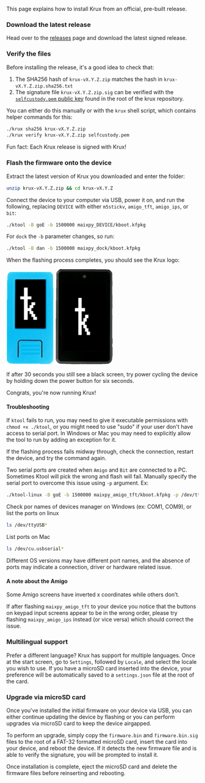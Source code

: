 This page explains how to install Krux from an official, pre-built release.

### Download the latest release
Head over to the [releases](https://github.com/selfcustody/krux/releases) page and download the latest signed release.

### Verify the files
Before installing the release, it's a good idea to check that:

1. The SHA256 hash of `krux-vX.Y.Z.zip` matches the hash in `krux-vX.Y.Z.zip.sha256.txt`
2. The signature file `krux-vX.Y.Z.zip.sig` can be verified with the [`selfcustody.pem` public key](https://github.com/selfcustody/krux/blob/main/selfcustody.pem) found in the root of the krux repository.

You can either do this manually or with the `krux` shell script, which contains helper commands for this:
```bash
./krux sha256 krux-vX.Y.Z.zip
./krux verify krux-vX.Y.Z.zip selfcustody.pem
```

Fun fact: Each Krux release is signed with Krux!

### Flash the firmware onto the device
Extract the latest version of Krux you downloaded and enter the folder:
```bash
unzip krux-vX.Y.Z.zip && cd krux-vX.Y.Z
```

Connect the device to your computer via USB, power it on, and run the following, replacing `DEVICE` with either `m5stickv`, `amigo_tft`, `amigo_ips`, or `bit`:
```bash
./ktool -B goE -b 1500000 maixpy_DEVICE/kboot.kfpkg
```

For `dock` the `-b` parameter changes, so run:
```bash
./ktool -B dan -b 1500000 maixpy_dock/kboot.kfpkg
```



When the flashing process completes, you should see the Krux logo:

<img src="../../../img/maixpy_m5stickv/logo-125.png">
<img src="../../../img/maixpy_amigo_tft/logo-150.png">

If after 30 seconds you still see a black screen, try power cycling the device by holding down the power button for six seconds.

Congrats, you're now running Krux!

#### Troubleshooting
If `ktool` fails to run, you may need to give it executable permissions with `chmod +x ./ktool`, or you might need to use "sudo" if your user don't have access to serial port. In Windows or Mac you may need to explicitly allow the tool to run by adding an exception for it.

If the flashing process fails midway through, check the connection, restart the device, and try the command again.

Two serial ports are created when `Amigo` and `Bit` are connected to a PC. Sometimes Ktool will pick the wrong and flash will fail. Manually specify the serial port to overcome this issue using `-p` argument. Ex:

```bash
./ktool-linux -B goE -b 1500000 maixpy_amigo_tft/kboot.kfpkg -p /dev/ttyUSB1
```

Check por names of devices manager on Windows (ex: COM1, COM9), or list the ports on linux

```bash
ls /dev/ttyUSB*
```

List ports on Mac

```bash
ls /dev/cu.usbserial*
```
Different OS versions may have different port names, and the absence of ports may indicate a connection, driver or hardware related issue.

#### A note about the Amigo
Some Amigo screens have inverted x coordinates while others don’t.

If after flashing `maixpy_amigo_tft` to your device you notice that the buttons on keypad input screens appear to be in the wrong order, please try flashing `maixpy_amigo_ips` instead (or vice versa) which should correct the issue. 

### Multilingual support
Prefer a different language? Krux has support for multiple languages. Once at the start screen, go to `Settings`, followed by `Locale`, and select the locale you wish to use. If you have a microSD card inserted into the device, your preference will be automatically saved to a `settings.json` file at the root of the card.

### Upgrade via microSD card
Once you've installed the initial firmware on your device via USB, you can either continue updating the device by flashing or you can perform upgrades via microSD card to keep the device airgapped.

To perform an upgrade, simply copy the `firmware.bin` and `firmware.bin.sig` files to the root of a FAT-32 formatted microSD card, insert the card into your device, and reboot the device. If it detects the new firmware file and is able to verify the signature, you will be prompted to install it.

Once installation is complete, eject the microSD card and delete the firmware files before reinserting and rebooting.
